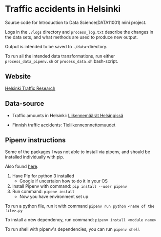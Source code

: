 # Traffic accidents in Helsinki

Source code for Introduction to Data Science(DATA11001) mini project.

Logs in the `./logs` directory and `process_log.txt` describe the changes in the data sets, and what methods are used to produce new output.

Output is intended to be saved to `./data`-directory.

To run all the intended data transformations, run either `process_data_pipenv.sh` or `process_data.sh` bash-script.

## Website

[Helsinki Traffic Research](https://helsinki-traffic-research.herokuapp.com)

## Data-source

- Traffic amounts in Helsinki: [Liikennemäärät Helsingissä](https://www.avoindata.fi/data/fi/dataset/liikennemaarat-helsingissa)

- Finnish traffic accidents: [Tieliikenneonnettomuudet](https://www.avoindata.fi/data/fi/dataset/tieliikenneonnettomuudet)

## Pipenv instructions

Some of the packages I was not able to install via pipenv, and should be installed individually with pip.

Also found [here](http://docs.python-guide.org/en/latest/dev/virtualenvs/).

1. Have Pip for python 3 installed
    - Google if uncertaion how to do it in your OS
2. Install Pipenv with command: `pip install --user pipenv`
3. Run command: `pipenv install`
    - Now you have environment set up


To run a python file, run it with command `pipenv run python <name of the file>.py`


To install a new dependency, run command: `pipenv install <module name>`


To run shell with pipenv's dependencies, you can run `pipenv shell`
